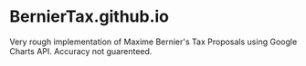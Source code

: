 # BernierTax.github.io

Very rough implementation of Maxime Bernier's Tax Proposals using Google Charts API. Accuracy not guarenteed.
